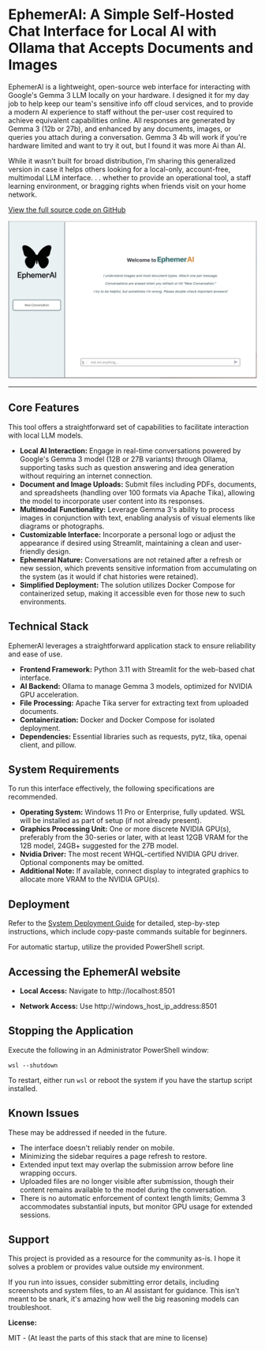 # EphemerAl: A Simple Self-Hosted Chat Interface for Local AI with Ollama that Accepts Documents and Images

EphemerAl is a lightweight, open-source web interface for interacting with Google's Gemma 3 LLM locally on your hardware. I designed it for my day job to help keep our team's sensitive info off cloud services, and to provide a modern AI experience to staff without the per-user cost required to achieve equivalent capabilities online. All responses are generated by Gemma 3 (12b or 27b), and enhanced by any documents, images, or queries you attach during a conversation. Gemma 3 4b will work if you're hardware limited and want to try it out, but I found it was more Ai than AI. 

While it wasn’t built for broad distribution, I’m sharing this generalized version in case it helps others looking for a local-only, account-free, multimodal LLM interface. . . whether to provide an operational tool, a staff learning environment, or bragging rights when friends visit on your home network.

[View the full source code on GitHub](https://github.com/eowensai/EphemerAl)

![A screenshot of EphemerAl, a Docker-based self-hosted AI assistant for local LLM document Q&A and image analysis using Ollama](Ephemeral%20Screenshot.jpg)

---

## Core Features

This tool offers a straightforward set of capabilities to facilitate interaction with local LLM models.

- **Local AI Interaction:** Engage in real-time conversations powered by Google's Gemma 3 model (12B or 27B variants) through Ollama, supporting tasks such as question answering and idea generation without requiring an internet connection.
- **Document and Image Uploads:** Submit files including PDFs, documents, and spreadsheets (handling over 100 formats via Apache Tika), allowing the model to incorporate user content into its responses.
- **Multimodal Functionality:** Leverage Gemma 3's ability to process images in conjunction with text, enabling analysis of visual elements like diagrams or photographs.
- **Customizable Interface:** Incorporate a personal logo or adjust the appearance if desired using Streamlit, maintaining a clean and user-friendly design.
- **Ephemeral Nature:** Conversations are not retained after a refresh or new session, which prevents sensitive information from accumulating on the system (as it would if chat histories were retained).
- **Simplified Deployment:** The solution utilizes Docker Compose for containerized setup, making it accessible even for those new to such environments.

## Technical Stack

EphemerAl leverages a straightforward application stack to ensure reliability and ease of use.

- **Frontend Framework:** Python 3.11 with Streamlit for the web-based chat interface.
- **AI Backend:** Ollama to manage Gemma 3 models, optimized for NVIDIA GPU acceleration.
- **File Processing:** Apache Tika server for extracting text from uploaded documents.
- **Containerization:** Docker and Docker Compose for isolated deployment.
- **Dependencies:** Essential libraries such as requests, pytz, tika, openai client, and pillow.

## System Requirements

To run this interface effectively, the following specifications are recommended.

- **Operating System:** Windows 11 Pro or Enterprise, fully updated.  WSL will be installed as part of setup (if not already present).
- **Graphics Processing Unit:** One or more discrete NVIDIA GPU(s), preferably from the 30-series or later, with at least 12GB VRAM for the 12B model, 24GB+ suggested for the 27B model.
- **Nvidia Driver:** The most recent WHQL-certified NVIDIA GPU driver. Optional components may be omitted.
- **Additional Note:** If available, connect display to integrated graphics to allocate more VRAM to the NVIDIA GPU(s).

## Deployment

Refer to the [System Deployment Guide](https://github.com/eowensai/EphemerAl/blob/main/System%20Deployment%20Guide.md) for detailed, step-by-step instructions, which include copy-paste commands suitable for beginners.

For automatic startup, utilize the provided PowerShell script.

## Accessing the EphemerAl website

- **Local Access:** Navigate to http://localhost:8501

- **Network Access:** Use http://windows_host_ip_address:8501

## Stopping the Application

Execute the following in an Administrator PowerShell window:

```
wsl --shutdown
```

To restart, either run `wsl` or reboot the system if you have the startup script installed.

## Known Issues

These may be addressed if needed in the future.

- The interface doesn't reliably render on mobile.
- Minimizing the sidebar requires a page refresh to restore.
- Extended input text may overlap the submission arrow before line wrapping occurs.
- Uploaded files are no longer visible after submission, though their content remains available to the model during the conversation.
- There is no automatic enforcement of context length limits; Gemma 3 accommodates substantial inputs, but monitor GPU usage for extended sessions.

## Support

This project is provided as a resource for the community as-is. I hope it solves a problem or provides value outside my environment.

If you run into issues, consider submitting error details, including screenshots and system files, to an AI assistant for guidance. This isn't meant to be snark, it's amazing how well the big reasoning models can troubleshoot.

**License:** 

MIT - (At least the parts of this stack that are mine to license)
